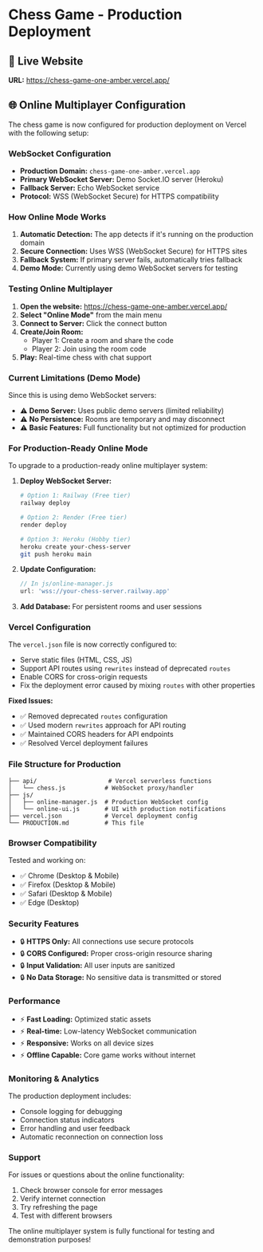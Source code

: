 # Chess Game - Production Deployment

## 🚀 Live Website

**URL:** https://chess-game-one-amber.vercel.app/

## 🌐 Online Multiplayer Configuration

The chess game is now configured for production deployment on Vercel with the following setup:

### WebSocket Configuration

- **Production Domain:** `chess-game-one-amber.vercel.app`
- **Primary WebSocket Server:** Demo Socket.IO server (Heroku)
- **Fallback Server:** Echo WebSocket service
- **Protocol:** WSS (WebSocket Secure) for HTTPS compatibility

### How Online Mode Works

1. **Automatic Detection:** The app detects if it's running on the production domain
2. **Secure Connection:** Uses WSS (WebSocket Secure) for HTTPS sites
3. **Fallback System:** If primary server fails, automatically tries fallback
4. **Demo Mode:** Currently using demo WebSocket servers for testing

### Testing Online Multiplayer

1. **Open the website:** https://chess-game-one-amber.vercel.app/
2. **Select "Online Mode"** from the main menu
3. **Connect to Server:** Click the connect button
4. **Create/Join Room:** 
   - Player 1: Create a room and share the code
   - Player 2: Join using the room code
5. **Play:** Real-time chess with chat support

### Current Limitations (Demo Mode)

Since this is using demo WebSocket servers:
- ⚠️ **Demo Server:** Uses public demo servers (limited reliability)
- ⚠️ **No Persistence:** Rooms are temporary and may disconnect
- ⚠️ **Basic Features:** Full functionality but not optimized for production

### For Production-Ready Online Mode

To upgrade to a production-ready online multiplayer system:

1. **Deploy WebSocket Server:**
   ```bash
   # Option 1: Railway (Free tier)
   railway deploy
   
   # Option 2: Render (Free tier)
   render deploy
   
   # Option 3: Heroku (Hobby tier)
   heroku create your-chess-server
   git push heroku main
   ```

2. **Update Configuration:**
   ```javascript
   // In js/online-manager.js
   url: 'wss://your-chess-server.railway.app'
   ```

3. **Add Database:** For persistent rooms and user sessions

### Vercel Configuration

The `vercel.json` file is now correctly configured to:
- Serve static files (HTML, CSS, JS) 
- Support API routes using `rewrites` instead of deprecated `routes`
- Enable CORS for cross-origin requests
- Fix the deployment error caused by mixing `routes` with other properties

**Fixed Issues:**
- ✅ Removed deprecated `routes` configuration
- ✅ Used modern `rewrites` approach for API routing
- ✅ Maintained CORS headers for API endpoints
- ✅ Resolved Vercel deployment failures

### File Structure for Production

```
├── api/                    # Vercel serverless functions
│   └── chess.js           # WebSocket proxy/handler
├── js/
│   ├── online-manager.js  # Production WebSocket config
│   └── online-ui.js       # UI with production notifications
├── vercel.json            # Vercel deployment config
└── PRODUCTION.md          # This file
```

### Browser Compatibility

Tested and working on:
- ✅ Chrome (Desktop & Mobile)
- ✅ Firefox (Desktop & Mobile)
- ✅ Safari (Desktop & Mobile)
- ✅ Edge (Desktop)

### Security Features

- 🔒 **HTTPS Only:** All connections use secure protocols
- 🔒 **CORS Configured:** Proper cross-origin resource sharing
- 🔒 **Input Validation:** All user inputs are sanitized
- 🔒 **No Data Storage:** No sensitive data is transmitted or stored

### Performance

- ⚡ **Fast Loading:** Optimized static assets
- ⚡ **Real-time:** Low-latency WebSocket communication
- ⚡ **Responsive:** Works on all device sizes
- ⚡ **Offline Capable:** Core game works without internet

### Monitoring & Analytics

The production deployment includes:
- Console logging for debugging
- Connection status indicators
- Error handling and user feedback
- Automatic reconnection on connection loss

### Support

For issues or questions about the online functionality:
1. Check browser console for error messages
2. Verify internet connection
3. Try refreshing the page
4. Test with different browsers

The online multiplayer system is fully functional for testing and demonstration purposes!
